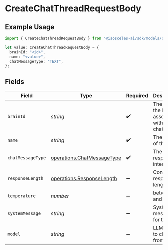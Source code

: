 # CreateChatThreadRequestBody

## Example Usage

```typescript
import { CreateChatThreadRequestBody } from "@isosceles-ai/sdk/models/operations";

let value: CreateChatThreadRequestBody = {
  brainId: "<id>",
  name: "<value>",
  chatMessageType: "TEXT",
};
```

## Fields

| Field                                                                    | Type                                                                     | Required                                                                 | Description                                                              |
| ------------------------------------------------------------------------ | ------------------------------------------------------------------------ | ------------------------------------------------------------------------ | ------------------------------------------------------------------------ |
| `brainId`                                                                | *string*                                                                 | :heavy_check_mark:                                                       | The ID of the brain to associate with the chat                           |
| `name`                                                                   | *string*                                                                 | :heavy_check_mark:                                                       | The name of the chat                                                     |
| `chatMessageType`                                                        | [operations.ChatMessageType](../../models/operations/chatmessagetype.md) | :heavy_check_mark:                                                       | The type fo response interface                                           |
| `responseLength`                                                         | [operations.ResponseLength](../../models/operations/responselength.md)   | :heavy_minus_sign:                                                       | Configure response length                                                |
| `temperature`                                                            | *number*                                                                 | :heavy_minus_sign:                                                       | between 0 and 1                                                          |
| `systemMessage`                                                          | *string*                                                                 | :heavy_minus_sign:                                                       | System message for the LLM                                               |
| `model`                                                                  | *string*                                                                 | :heavy_minus_sign:                                                       | LLM Model to choose from                                                 |